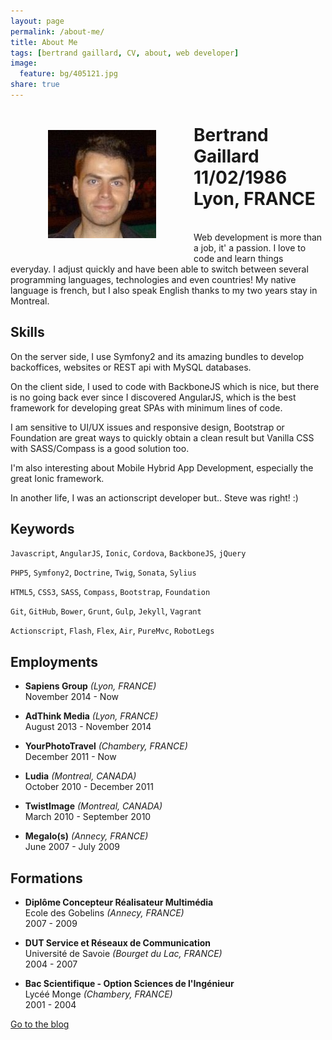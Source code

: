 ```yaml
---
layout: page
permalink: /about-me/
title: About Me
tags: [bertrand gaillard, CV, about, web developer]
image:
  feature: bg/405121.jpg
share: true
---
```


<style>
.entry-content h1 {
	  margin: 0;
	  padding: 30px 10px 10px 10px;
	  background-color: #e8e8e8;
	  min-height: 213px;
	  border: 1px solid #ddd;
	  color: #888;
	  box-shadow: 0 0 0 0,0 6px 12px rgba(0,0,0,0.1) inset;
}
</style>


<figure style="float: left; padding: 20px; 50px; 20px; 20px;">
    <img src="/images/avatar.jpg" alt="">
</figure>

# Bertrand Gaillard<br>11/02/1986<br>Lyon, FRANCE

<br>
Web development is more than a job, it' a passion. I love to code and learn things everyday. I adjust quickly and have been able to switch between several programming languages, technologies and even countries!
My native language is french, but I also speak English thanks to my two years stay in Montreal.

## Skills

On the server side, I use Symfony2 and its amazing bundles to develop backoffices, websites or REST api with MySQL databases.

On the client side, I used to code with BackboneJS which is nice, but there is no going back ever since I discovered AngularJS, which is the best framework for developing great SPAs with minimum lines of code.

I am sensitive to UI/UX issues and responsive design, Bootstrap or Foundation are great ways to quickly obtain a clean result but Vanilla CSS with SASS/Compass is a good solution too.

I'm also interesting about Mobile Hybrid App Development, especially the great Ionic framework.

In another life, I was an actionscript developer but.. Steve was right! :)

## Keywords

`Javascript`, `AngularJS`, `Ionic`, `Cordova`, `BackboneJS`, `jQuery`

`PHP5`, `Symfony2`, `Doctrine`, `Twig`, `Sonata`, `Sylius`

`HTML5`, `CSS3`, `SASS`, `Compass`, `Bootstrap`, `Foundation`

`Git`, `GitHub`, `Bower`, `Grunt`, `Gulp`, `Jekyll`, `Vagrant`

`Actionscript`, `Flash`, `Flex`, `Air`, `PureMvc`, `RobotLegs`

## Employments

* **Sapiens Group** _(Lyon, FRANCE)_<br>
November 2014 - Now

* **AdThink Media** _(Lyon, FRANCE)_<br>
August 2013 - November 2014

* **YourPhotoTravel** _(Chambery, FRANCE)_<br>
December 2011 - Now

* **Ludia** _(Montreal, CANADA)_<br>
October 2010 - December 2011

* **TwistImage** _(Montreal, CANADA)_<br>
March 2010 - September 2010

* **Megalo(s)** _(Annecy, FRANCE)_<br>
June 2007 - July 2009

## Formations

* **Diplôme Concepteur Réalisateur Multimédia**<br>
Ecole des Gobelins _(Annecy, FRANCE)_<br>
2007 - 2009
 
* **DUT Service et Réseaux de Communication**<br>
Université de Savoie _(Bourget du Lac, FRANCE)_<br>
2004 - 2007
 
* **Bac Scientifique - Option Sciences de l'Ingénieur**<br>
Lycéé Monge _(Chambery, FRANCE)_<br>
2001 - 2004

<div markdown="0"><a href="{{ site.url }}" class="btn btn-info">Go to the blog</a></div>

